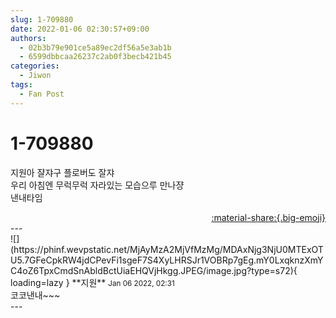 ```yaml
---
slug: 1-709880
date: 2022-01-06 02:30:57+09:00
authors:
  - 02b3b79e901ce5a89ec2df56a5e3ab1b
  - 6599dbbcaa26237c2ab0f3becb421b45
categories:
  - Jiwon
tags:
  - Fan Post
---
```


# 1-709880

<div class="post-container" markdown="1">
<div class="content-container md-sidebar__scrollwrap" markdown="1">

지원아 쟐쟈구 플로버도 잘쟈<br>우리 아침엔 무럭무럭 자라있는 모습으루 만나쟝<br>낸내타임

</div>
</div>

<div style="text-align: right;" markdown="1">
<a href="https://weverse.io/fromis9/fanpost/1-709880" style="text-align: right;">:material-share:{.big-emoji}</a>
</div>
---

<div class="comments-container md-sidebar__scrollwrap" markdown="1">
<div class="comment" markdown="1">
<div class='id-container' markdown="1">
![](https://phinf.wevpstatic.net/MjAyMzA2MjVfMzMg/MDAxNjg3NjU0MTExOTU5.7GFeCpkRW4jdCPevFi1sgeF7S4XyLHRSJr1VOBRp7gEg.mY0LxqknzXmYC4oZ6TpxCmdSnAbldBctUiaEHQVjHkgg.JPEG/image.jpg?type=s72){ loading=lazy }
**<span class="artist">지원</span>** <small>Jan 06 2022, 02:31</small><br>
</div>
<div class='comment-body' markdown="1">
코코낸내~~~
</div>
</div>
</div>
---

